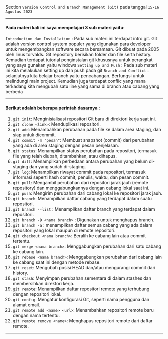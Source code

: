 Section `Version Control and Branch Management (Git)` pada tanggal `15-16 Agustus 2023`

---

#### Pada materi kali ini saya mempelajari 3 sub materi yaitu:

`Introduction dan Installation` : Pada sub materi ini terdapat intro git. Git adalah version control system populer yang digunakan para developer untuk mengembangkan software secara bersamaan. Git dibuat pada 2005 oleh linus torvalds. Git repository berisikan folder dan file serta history. Kemudian terdapat tutorial penginstalan git khususnya untuk perangkat yang saya gunakan yaitu windows
`Setting up and Push` : Pada sub materi ini kita melakukan setting up dan push pada git
`Branch and Conflict` : selanjutnya kita belajar branch yaitu pencabangan. Berfungsi untuk melindungi main project. Kemudian juga terdapat conflic yang mana terkadang kita mengubah satu line yang sama di branch atau cabang yang berbeda

---

#### Berikut adalah beberapa perintah dasarnya :

1. `git init`: Menginisialisasi repositori Git baru di direktori kerja saat ini.
2. `git clone <link>`: Menduplikasi repositori.
3. `git add`: Menambahkan perubahan pada file ke dalam area staging, dan siap untuk dicommit.
4. `git commit -m "pesan"`: Membuat snapshot (commit) dari perubahan yang ada di area staging dengan pesan penjelasan.
5. `git status`: Menampilkan status perubahan pada repositori, termasuk file yang telah diubah, ditambahkan, atau dihapus.
6. `git diff`: Menampilkan perbedaan antara perubahan yang belum di-staging dan yang sudah di-staging.
7. `git log`: Menampilkan riwayat commit pada repositori, termasuk informasi seperti hash commit, penulis, waktu, dan pesan commit.
8. `git pull`: Mengambil perubahan dari repositori jarak jauh (remote repository) dan menggabungkannya dengan cabang lokal saat ini.
9. `git push`: Mengirim perubahan dari cabang lokal ke repositori jarak jauh.
10. `git branch`: Menampilkan daftar cabang yang terdapat dalam suatu repositori.
11. `git branch --list` : Menampilkan daftar branch yang terdapat dalam repositori.
12. `git branch -D <nama branch>` : Digunakan untuk menghapus branch.
13. `git branch -a` : menampilkan daftar semua cabang yang ada dalam repositori yang lokal maupun di remote repositori.
14. `git checkout <nama branch>`: Beralih ke cabang lain atau commit tertentu.
15. `git merge <nama branch>`: Menggabungkan perubahan dari satu cabang ke cabang lain.
16. `git rebase <nama branch>`: Menggabungkan perubahan dari cabang lain ke cabang saat ini dengan metode rebase.
17. `git reset`: Mengubah posisi HEAD dan/atau mengurangi commit dari history.
18. `git stash`: Menyimpan perubahan sementara di dalam stashes dan membersihkan direktori kerja.
19. `git remote`: Menampilkan daftar repositori remote yang terhubung dengan repositori lokal.
20. `git config`: Mengatur konfigurasi Git, seperti nama pengguna dan alamat email.
21. `git remote add <name> <url>`: Menambahkan repositori remote baru dengan nama tertentu.
22. `git remote remove <name>`: Menghapus repositori remote dari daftar remote.


---





